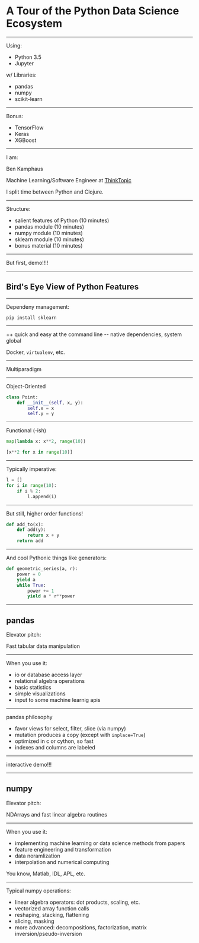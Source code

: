 # A Tour of the Python Data Science Ecosystem

---

Using:

* Python 3.5
* Jupyter


w/ Libraries:

* pandas
* numpy
* scikit-learn

---

Bonus:

* TensorFlow
* Keras
* XGBoost

---

I am:

Ben Kamphaus

Machine Learning/Software Engineer at [ThinkTopic](http://www.thinktopic.com/)

I split time between Python and Clojure.

---

Structure:

* salient features of Python (10 minutes)
* pandas module (10 minutes)
* numpy module (10 minutes)
* sklearn module (10 minutes)
* bonus material (10 minutes)

---

But first, demo!!!!

---

## Bird's Eye View of Python Features

---

Dependeny management:

```
pip install sklearn
```

---

++ quick and easy at the command line
-- native dependencies, system global

Docker, `virtualenv`, etc.

---

Multiparadigm

--- 

Object-Oriented

```python
class Point:
    def __init__(self, x, y):
        self.x = x
        self.y = y
```

---

Functional (-ish)

```python
map(lambda x: x**2, range(10))

[x**2 for x in range(10)]
```

---

Typically imperative:

```python
l = []
for i in range(10):
    if i % 2:
        l.append(i)
```

---

But still, higher order functions!

```python
def add_to(x):
    def add(y):
        return x + y
    return add
```

---

And cool Pythonic things like generators:

```python
def geometric_series(a, r):
    power = 0
    yield a
    while True:
        power += 1
        yield a * r**power
```

---

## pandas

Elevator pitch:

Fast tabular data manipulation

---

When you use it:

* io or database access layer
* relational algebra operations
* basic statistics
* simple visualizations
* input to some machine learnig apis

---

pandas philosophy

* favor views for select, filter, slice (via numpy)
* mutation produces a copy (except with `inplace=True`)
* optimized in c or cython, so fast
* indexes and columns are labeled

---

interactive demo!!!

---

## numpy

Elevator pitch:

NDArrays and fast linear algebra routines

---

When you use it:

* implementing machine learning or data science methods from papers
* feature engineering and transformation
* data noramlization
* interpolation and numerical computing

You know, Matlab, IDL, APL, etc.

---

Typical numpy operations:

* linear algebra operators: dot products, scaling, etc.
* vectorized array function calls
* reshaping, stacking, flattening
* slicing, masking
* more advanced: decompositions, factorization, matrix inversion/pseudo-inversion
